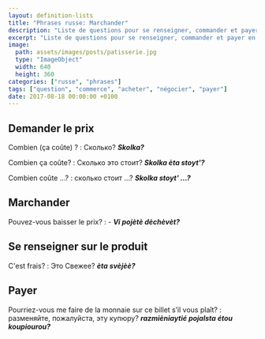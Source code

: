```yaml
---
layout: definition-lists
title: "Phrases russe: Marchander"
description: "Liste de questions pour se renseigner, commander et payer en russe."
excerpt: "Liste de questions pour se renseigner, commander et payer en russe."
image:
  path: assets/images/posts/patisserie.jpg
  type: "ImageObject"
  width: 640
  height: 360
categories: ["russe", "phrases"]
tags: ["question", "commerce", "acheter", "négocier", "payer"]
date: 2017-08-18 00:00:00 +0100
---
```


## Demander le prix

Combien (ça coûte) ?
: Сколько?
*__Skolka?__*

Combien ça coûte?
: Сколько это стоит?
*__Skolka èta stoyt'?__*

Combien coûte …?
: сколько стоит …?
*__Skolka stoyt' …?__*


## Marchander

Pouvez-vous baisser le prix?
: -
*__Vi pojètè dèchèvèt?__*


## Se renseigner sur le produit

C'est frais?
: Это Свежее?
*__èta svèjèè?__*


## Payer

Pourriez-vous me faire de la monnaie sur ce billet s’il vous plaît?
: разменяйте, пожалуйста, эту купюру?
*__razmièniaytié pojalsta étou koupiourou?__*
